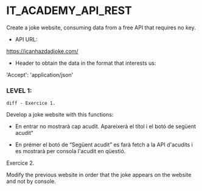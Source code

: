 # IT_ACADEMY_API_REST

Create a joke website, consuming data from a free API that requires no key. 

-   API URL:

https://icanhazdadjoke.com/

-    Header to obtain the data in the format that interests us:

'Accept': 'application/json'

### LEVEL 1:

```diff - Exercice 1.```

Develop a joke website with this functions:


- En entrar no mostrarà cap acudit. Apareixerà el títol i el botó de següent acudit“

- En prémer el botó de “Següent acudit” es farà fetch a la API d'acudits i es mostrarà per consola l'acudit en qüestió.


Exercice 2.

Modify the previous website in order that the joke appears on the website and not by console.

